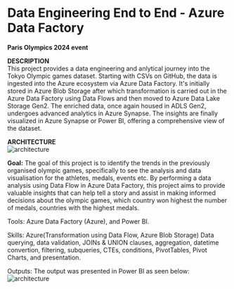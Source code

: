 # Data Engineering End to End - Azure Data Factory

<B>Paris Olympics 2024 event</B>

<B>DESCRIPTION</B><BR>
This project provides a data engineering and anlytical journey into the Tokyo Olympic games dataset. Starting with CSVs on GitHub, the data is ingested into the Azure ecosystem via Azure Data Factory. It's initially stored in Azure Blob Storage after which transformation is carried out in the Azure Data Factory using Data Flows and then moved to Azure Data Lake Storage Gen2. The enriched data, once again housed in ADLS Gen2, undergoes advanced analytics in Azure Synapse. The insights are finally visualized in Azure Synapse or Power BI, offering a comprehensive view of the dataset.

<B>ARCHITECTURE</B><BR>
![architecture](https://github.com/user-attachments/assets/09cd50f0-3d03-4b16-ba03-720eadf3c56e)



<b>Goal:</b> The goal of this project is to identify the trends in the previously organised olympic games, specifically to see the analysis and data visualisation for the athletes, medals, events etc.  By performing a data analysis using Data Flow in Azure Data Factory, this project aims to provide valuable insights that can help tell a story and assist in making informed decisions about the olympic games, which country won highest the number of medals, countries with the highest medals.

Tools: Azure Data Factory (Azure), and Power BI.

Skills: Azure(Transformation using Data Flow, Azure Blob Storage) Data querying, data validation, JOINs & UNION clauses, aggregation, datetime convertion, filtering, subqueries, CTEs, conditions, PivotTables, Pivot Charts, and presentation.

Outputs:
The output was presented in Power BI as seen below: 
![architecture](https://github.com/user-attachments/assets/09cd50f0-3d03-4b16-ba03-720eadf3c56e)
